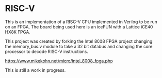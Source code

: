 RISC-V
======

This is an implementation of a RISC-V CPU implemented in Verilog
to be run on an FPGA. The board being used here is an iceFUN with
a Lattice iCE40 HX8K FPGA.

This project was created by forking the Intel 8008 FPGA project
changing the memory_bus.v module to take a 32 bit databus and
changing the core processor to decode RISC-V instructions.

https://www.mikekohn.net/micro/intel_8008_fpga.php

This is still a work in progress.

